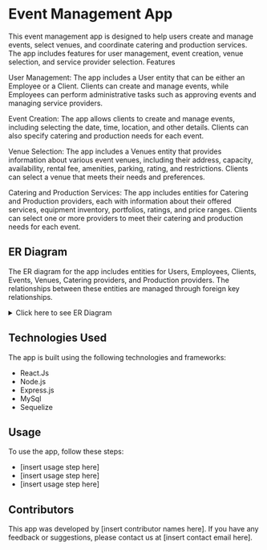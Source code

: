 # Event Management App

This event management app is designed to help users create and manage events, select venues, and coordinate catering and production services. The app includes features for user management, event creation, venue selection, and service provider selection.
Features

User Management: The app includes a User entity that can be either an Employee or a Client. Clients can create and manage events, while Employees can perform administrative tasks such as approving events and managing service providers.

Event Creation: The app allows clients to create and manage events, including selecting the date, time, location, and other details. Clients can also specify catering and production needs for each event.

Venue Selection: The app includes a Venues entity that provides information about various event venues, including their address, capacity, availability, rental fee, amenities, parking, rating, and restrictions. Clients can select a venue that meets their needs and preferences.

Catering and Production Services: The app includes entities for Catering and Production providers, each with information about their offered services, equipment inventory, portfolios, ratings, and price ranges. Clients can select one or more providers to meet their catering and production needs for each event.

## ER Diagram

The ER diagram for the app includes entities for Users, Employees, Clients, Events, Venues, Catering providers, and Production providers. The relationships between these entities are managed through foreign key relationships.

<details>
<summary>Click here to see ER Diagram</summary>

![Event Management ER Diagram](./documentation/ERD-v2.jpg)

</details>

## Technologies Used

The app is built using the following technologies and frameworks:

- React.Js
- Node.js
- Express.js
- MySql
- Sequelize

## Usage

To use the app, follow these steps:

- [insert usage step here]
- [insert usage step here]
- [insert usage step here]

## Contributors

This app was developed by [insert contributor names here]. If you have any feedback or suggestions, please contact us at [insert contact email here].
